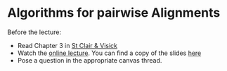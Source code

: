 # Algorithms for pairwise Alignments

Before the lecture:

* Read Chapter 3 in [St Clair & Visick](https://www.jblearning.com/catalog/productdetails/9781284033700/)
* Watch the [online lecture](https://www.youtube.com/watch?v=ACgY8zI0utk). You can find a copy of the slides [here](slides/Algorithms_for_sequence_alignments.pdf)
* Pose a question in the appropriate canvas thread.
